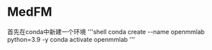 # MedFM
首先在conda中新建一个环境
'''shell
conda create --name openmmlab python=3.9 -y
conda activate openmmlab
'''
